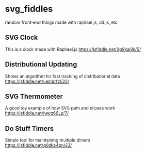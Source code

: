 # svg_fiddles
random front-end things made with raphael.js, d3.js, etc

## SVG Clock ##

This is a clock made with Raphael.js
https://jsfiddle.net/0g9kaj9k/5/

## Distributional Updating ##
Shows an algorithm for fast tracking of distributional data
https://jsfiddle.net/Lembrfzj/22/

## SVG Thermometer ##
A good toy example of how SVG path and elipses work
https://jsfiddle.net/hwrz66Lz/7/

## Do Stuff Timers ##
Simple tool for maintaining multiple dimers
https://jsfiddle.net/q0dka4qn/23/
